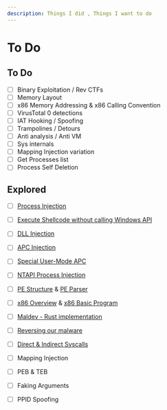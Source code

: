 ```yaml
---
description: Things I did , Things I want to do
---
```


# To Do

## To Do

* [ ] Binary Exploitation / Rev CTFs
* [ ] Memory Layout
* [ ] x86 Memory Addressing & x86 Calling Convention
* [ ] VirusTotal 0 detections
* [ ] IAT Hooking / Spoofing
* [ ] Trampolines  / Detours
* [ ] Anti analysis / Anti VM&#x20;
* [ ] Sys internals
* [ ] Mapping Injection variation
* [ ] Get Processes list&#x20;
* [ ] Process Self Deletion

## Explored

* [ ] [Process Injection](https://reze.gitbook.io/bin/maldev/process-injection)
* [ ] [Execute Shellcode without calling Windows API](https://reze.gitbook.io/bin/maldev/process-injection#bonus-method-no-winapi)
* [ ] [DLL Injection](https://reze.gitbook.io/bin/maldev/process-injection/dll-injection)
* [ ] [APC Injection](https://reze.gitbook.io/bin/maldev/process-injection/apc-injection)
* [ ] [Special User-Mode APC](https://reze.gitbook.io/bin/maldev/process-injection/apc-injection#special-apc-bonus)
* [ ] [NTAPI Process Injection](https://reze.gitbook.io/bin/maldev/process-injection/ntapi-implementation)
* [ ] [PE Structure](https://reze.gitbook.io/bin/winternal/pe-structure) & [PE Parser](https://reze.gitbook.io/bin/winternal/pe-parser-pextractor)
* [ ] [x86 Overview](https://reze.gitbook.io/bin/assembly-x86/x86-architecture-overview) & [x86 Basic Program](https://reze.gitbook.io/bin/assembly-x86/x86-basic-program)
* [ ] [Maldev - Rust implementation](https://reze.gitbook.io/bin/rust-maldev/rust-malware-part-1)
* [ ] [Reversing our malware](https://reze.gitbook.io/bin/r.e./reversing-with-x64dbg)
* [ ] [Direct & Indirect Syscalls](https://reze.gitbook.io/bin/maldev/process-injection/direct-system-call)
* [ ] Mapping Injection
* [ ] PEB & TEB
* [ ] Faking Arguments
* [ ] PPID Spoofing



